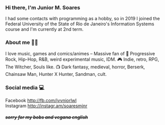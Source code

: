### Hi there, I'm Junior M. Soares
I had some contacts with programming as a hobby, so in 2019 I joined the Federal University of the State of Rio de Janeiro's Information Systems course and I'm currently at 2nd term.
### About me 🧝🏼 
I love music, games and comics/animes – Massive fan of 🎵 Progressive Rock, Hip-Hop, R&B, weird experimental music, IDM. 🎮 Indie, retro, RPG, The Witcher, Souls like. 📺 Dark fantasy, medieval, horror, Berserk, Chainsaw Man, Hunter X Hunter, Sandman, cult.
### Social media 💻 
Facebook http://fb.com/jvvniorlwl <br> Instagram http://instagr.am/soaresmjnr

##### *<p>~~sorry for my bobs and vegana english~~</p>*

<!--
**jrmsrs/jrmsrs** is a ✨ _special_ ✨ repository because its `README.md` (this file) appears on your GitHub profile.

Here are some ideas to get you started:

- 🔭 I’m currently working on ...
- 🌱 I’m currently learning ...
- 👯 I’m looking to collaborate on ...
- 🤔 I’m looking for help with ...
- 💬 Ask me about ...
- 📫 How to reach me: ...
- 😄 Pronouns: ...
- ⚡ Fun fact: ...
-->
